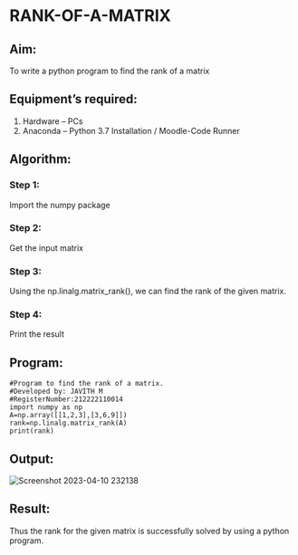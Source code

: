 # RANK-OF-A-MATRIX
## Aim:
To write a python program to find the rank of a matrix
## Equipment’s required:
1. 	Hardware – PCs
2. 	Anaconda – Python 3.7 Installation / Moodle-Code Runner
## Algorithm:
### Step 1: 
Import the numpy package
### Step 2: 
Get the input matrix
### Step 3: 
Using the np.linalg.matrix_rank(), we can find the rank of the given matrix.
### Step 4: 
Print the result
## Program:
```
#Program to find the rank of a matrix.
#Developed by: JAVITH M
#RegisterNumber:212222110014
import numpy as np 
A=np.array([[1,2,3],[3,6,9]])
rank=np.linalg.matrix_rank(A)
print(rank)
```
## Output:
![Screenshot 2023-04-10 232138](https://user-images.githubusercontent.com/121215951/230961331-6f837faa-a057-400b-bb45-0ae549e71183.png)


## Result:
Thus the rank for the given matrix is successfully solved by  using a python program.

